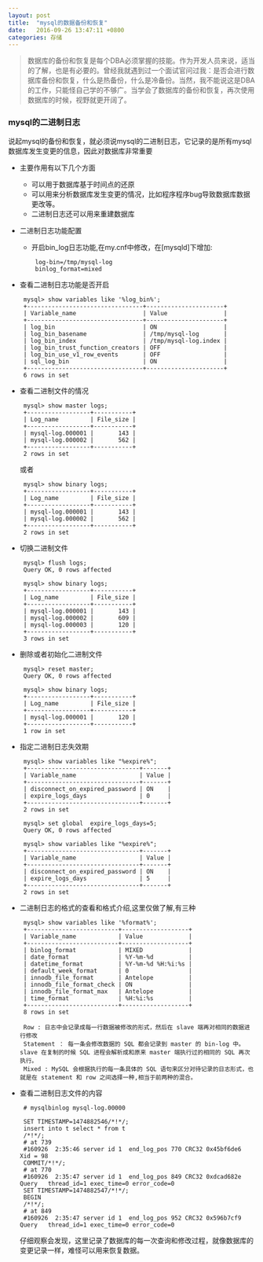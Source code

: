 ```yaml
---
layout: post
title:  "mysql的数据备份和恢复"
date:   2016-09-26 13:47:11 +0800
categories: 存储
---
```



> 数据库的备份和恢复是每个DBA必须掌握的技能。作为开发人员来说，适当的了解，也是有必要的。曾经我就遇到过一个面试官问过我：是否会进行数据库备份和恢复，什么是热备份，什么是冷备份。当然，我不能说这是DBA的工作，只能怪自己学的不够广。当学会了数据库的备份和恢复，再次使用数据库的时候，视野就更开阔了。

### mysql的二进制日志

 说起mysql的备份和恢复，就必须说mysql的二进制日志，它记录的是所有mysql数据库发生变更的信息，因此对数据库非常重要

 * 主要作用有以下几个方面

	 - 可以用于数据库基于时间点的还原
	 - 可以用来分析数据库发生变更的情况，比如程序程序bug导致数据库数据更改等。
	 - 二进制日志还可以用来重建数据库

 * 二进制日志功能配置

	 - 开启bin_log日志功能,在my.cnf中修改，在[mysqld]下增加:
		 			
			log-bin=/tmp/mysql-log
			binlog_format=mixed

 * 查看二进制日志功能是否开启

		mysql> show variables like '%log_bin%';
		+---------------------------------+----------------------+
		| Variable_name                   | Value                |
		+---------------------------------+----------------------+
		| log_bin                         | ON                   |
		| log_bin_basename                | /tmp/mysql-log       |
		| log_bin_index                   | /tmp/mysql-log.index |
		| log_bin_trust_function_creators | OFF                  |
		| log_bin_use_v1_row_events       | OFF                  |
		| sql_log_bin                     | ON                   |
		+---------------------------------+----------------------+
		6 rows in set

 * 查看二进制文件的情况

		mysql> show master logs;
		+------------------+-----------+
		| Log_name         | File_size |
		+------------------+-----------+
		| mysql-log.000001 |       143 |
		| mysql-log.000002 |       562 |
		+------------------+-----------+
		2 rows in set

	或者

		mysql> show binary logs;
		+------------------+-----------+
		| Log_name         | File_size |
		+------------------+-----------+
		| mysql-log.000001 |       143 |
		| mysql-log.000002 |       562 |
		+------------------+-----------+
		2 rows in set

 * 切换二进制文件

		mysql> flush logs;
		Query OK, 0 rows affected

		mysql> show binary logs;
		+------------------+-----------+
		| Log_name         | File_size |
		+------------------+-----------+
		| mysql-log.000001 |       143 |
		| mysql-log.000002 |       609 |
		| mysql-log.000003 |       120 |
		+------------------+-----------+
		3 rows in set

 * 删除或者初始化二进制文件

		mysql> reset master;
		Query OK, 0 rows affected
		
		mysql> show binary logs;
		+------------------+-----------+
		| Log_name         | File_size |
		+------------------+-----------+
		| mysql-log.000001 |       120 |
		+------------------+-----------+
		1 row in set

 * 指定二进制日志失效期

		mysql> show variables like "%expire%";
		+--------------------------------+-------+
		| Variable_name                  | Value |
		+--------------------------------+-------+
		| disconnect_on_expired_password | ON    |
		| expire_logs_days               | 0     |
		+--------------------------------+-------+
		2 rows in set

		mysql> set global  expire_logs_days=5;
		Query OK, 0 rows affected
		
		mysql> show variables like "%expire%";
		+--------------------------------+-------+
		| Variable_name                  | Value |
		+--------------------------------+-------+
		| disconnect_on_expired_password | ON    |
		| expire_logs_days               | 5     |
		+--------------------------------+-------+
		2 rows in set

 * 二进制日志的格式的查看和格式介绍,这里仅做了解,有三种
	
		mysql> show variables like '%format%';
		+--------------------------+-------------------+
		| Variable_name            | Value             |
		+--------------------------+-------------------+
		| binlog_format            | MIXED             |
		| date_format              | %Y-%m-%d          |
		| datetime_format          | %Y-%m-%d %H:%i:%s |
		| default_week_format      | 0                 |
		| innodb_file_format       | Antelope          |
		| innodb_file_format_check | ON                |
		| innodb_file_format_max   | Antelope          |
		| time_format              | %H:%i:%s          |
		+--------------------------+-------------------+
		8 rows in set

		Row : 日志中会记录成每一行数据被修改的形式，然后在 slave 端再对相同的数据进行修改
		Statement ： 每一条会修改数据的 SQL 都会记录到 master 的 bin-log 中。slave 在复制的时候 SQL 进程会解析成和原来 master 端执行过的相同的 SQL 再次执行。
		Mixed : MySQL 会根据执行的每一条具体的 SQL 语句来区分对待记录的日志形式，也就是在 statement 和 row 之间选择一种,相当于前两种的混合。

 * 查看二进制日志文件的内容

		# mysqlbinlog mysql-log.00000

		SET TIMESTAMP=1474882546/*!*/;
		insert into t select * from t
		/*!*/;
		# at 739
		#160926  2:35:46 server id 1  end_log_pos 770 CRC32 0x45bf6de6 	Xid = 98
		COMMIT/*!*/;
		# at 770
		#160926  2:35:47 server id 1  end_log_pos 849 CRC32 0xdcad682e 	Query	thread_id=1	exec_time=0	error_code=0
		SET TIMESTAMP=1474882547/*!*/;
		BEGIN
		/*!*/;
		# at 849
		#160926  2:35:47 server id 1  end_log_pos 952 CRC32 0x596b7cf9 	Query	thread_id=1	exec_time=0	error_code=0

	仔细观察会发现，这里记录了数据库的每一次查询和修改过程，就像数据库的变更记录一样，难怪可以用来恢复数据。